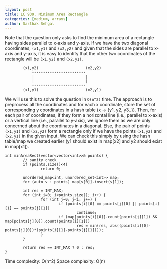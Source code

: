 ```yaml
---
layout: post
title: LC 939. Minimum Area Rectangle
categories: [medium, arrays]
author: Sarthak Sehgal
---
```


Note that the question only asks to find the minimum area of a rectangle having sides parallel to x-axis and y-axis. If we have the two diagonal coordinates, `(x1,y1)` and `(x2,y2)` and given that the sides are parallel to x-axis and y-axis, it is easy to identify that the other two coordinates of the rectangle will be `(x1,y2)` and `(x2,y1)`.

```
		(x1,y2)						(x2,y2)
			------------------------
			|						|
			|						|
			------------------------
		(x1,y1)						(x2,y1)
```

We will use this to solve the question in `O(n^2)` time. The approach is to preprocess all the coordinates and for each x coordinate, store the set of corresponding y coordinates in a hash table (x -> {y1, y2, y3..}). Then, for each pair of coordinates, if they form a horizontal line (i.e., parallel to x-axis) or a vertical line (i.e., parallel to y-axis), we ignore them as we are only concerned about the coordinates in a diagonal. Else, the pair of points `(x1,y1)` and `(x2,y2)` form a rectangle only if we have the points `(x1,y2)` and `(x2,y1)` in the given input. We can check this simply by using the hash table/map we created earlier (y1 should exist in map[x2] and y2 should exist in map[x1]).

```
int minAreaRect(vector<vector<int>>& points) {
		// sanity check
		if (points.size()<4)
				return 0;

		unordered_map<int, unordered_set<int>> map;
		for (auto v : points) map[v[0]].insert(v[1]);

		int res = INT_MAX;
		for (int i=0; i<points.size(); i++) {
				for (int j=0; j<i; j++) {
						if (points[i][0] == points[j][0] || points[i][1] == points[j][1])
								continue;
						if (map[points[i][0]].count(points[j][1]) && map[points[j][0]].count(points[i][1]))
								res = min(res, abs((points[i][0]-points[j][0])*(points[i][1]-points[j][1])));
				}
		}

		return res == INT_MAX ? 0 : res;
}
```
Time complexity: O(n^2)
Space complexity: O(n)